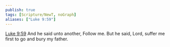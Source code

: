 ```yaml
---
publish: true
tags: [Scripture/NewT, noGraph]
aliases: ["Luke 9:59"]
---
```

[Luke 9:59](https://churchofjesuschrist.org/study/scriptures/nt/luke/9?lang=eng&id=p59#p59) And he said unto another, Follow me. But he said, Lord, suffer me first to go and bury my father.
